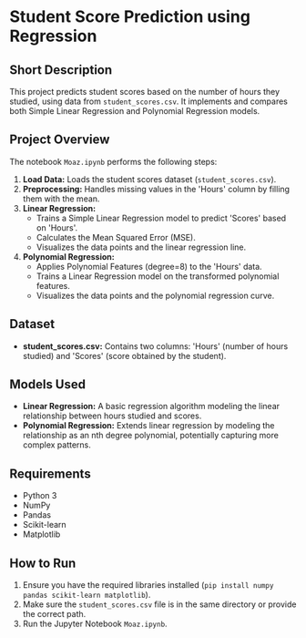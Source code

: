 # Student Score Prediction using Regression

## Short Description

This project predicts student scores based on the number of hours they studied, using data from `student_scores.csv`. It implements and compares both Simple Linear Regression and Polynomial Regression models.

## Project Overview

The notebook `Moaz.ipynb` performs the following steps:

1.  **Load Data:** Loads the student scores dataset (`student_scores.csv`).
2.  **Preprocessing:** Handles missing values in the 'Hours' column by filling them with the mean.
3.  **Linear Regression:**
    *   Trains a Simple Linear Regression model to predict 'Scores' based on 'Hours'.
    *   Calculates the Mean Squared Error (MSE).
    *   Visualizes the data points and the linear regression line.
4.  **Polynomial Regression:**
    *   Applies Polynomial Features (degree=8) to the 'Hours' data.
    *   Trains a Linear Regression model on the transformed polynomial features.
    *   Visualizes the data points and the polynomial regression curve.

## Dataset

*   **student_scores.csv:** Contains two columns: 'Hours' (number of hours studied) and 'Scores' (score obtained by the student).

## Models Used

*   **Linear Regression:** A basic regression algorithm modeling the linear relationship between hours studied and scores.
*   **Polynomial Regression:** Extends linear regression by modeling the relationship as an nth degree polynomial, potentially capturing more complex patterns.

## Requirements

*   Python 3
*   NumPy
*   Pandas
*   Scikit-learn
*   Matplotlib

## How to Run

1.  Ensure you have the required libraries installed (`pip install numpy pandas scikit-learn matplotlib`).
2.  Make sure the `student_scores.csv` file is in the same directory or provide the correct path.
3.  Run the Jupyter Notebook `Moaz.ipynb`.
